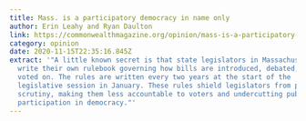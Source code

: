 ```yaml
---
title: Mass. is a participatory democracy in name only
author: Erin Leahy and Ryan Daulton
link: https://commonwealthmagazine.org/opinion/mass-is-a-participatory-democracy-in-name-only/
category: opinion
date: 2020-11-15T22:35:16.845Z
extract: '"A little known secret is that state legislators in Massachusetts
  write their own rulebook governing how bills are introduced, debated, and
  voted on. The rules are written every two years at the start of the
  legislative session in January. These rules shield legislators from public
  scrutiny, making them less accountable to voters and undercutting public
  participation in democracy."'
---
```

